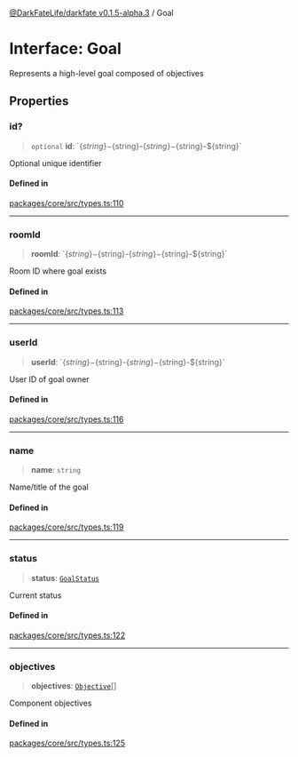 [@DarkFateLife/darkfate v0.1.5-alpha.3](../index.md) / Goal

# Interface: Goal

Represents a high-level goal composed of objectives

## Properties

### id?

> `optional` **id**: \`$\{string\}-$\{string\}-$\{string\}-$\{string\}-$\{string\}\`

Optional unique identifier

#### Defined in

[packages/core/src/types.ts:110](https://github.com/monilpat/darkfate/blob/main/packages/core/src/types.ts#L110)

***

### roomId

> **roomId**: \`$\{string\}-$\{string\}-$\{string\}-$\{string\}-$\{string\}\`

Room ID where goal exists

#### Defined in

[packages/core/src/types.ts:113](https://github.com/monilpat/darkfate/blob/main/packages/core/src/types.ts#L113)

***

### userId

> **userId**: \`$\{string\}-$\{string\}-$\{string\}-$\{string\}-$\{string\}\`

User ID of goal owner

#### Defined in

[packages/core/src/types.ts:116](https://github.com/monilpat/darkfate/blob/main/packages/core/src/types.ts#L116)

***

### name

> **name**: `string`

Name/title of the goal

#### Defined in

[packages/core/src/types.ts:119](https://github.com/monilpat/darkfate/blob/main/packages/core/src/types.ts#L119)

***

### status

> **status**: [`GoalStatus`](../enumerations/GoalStatus.md)

Current status

#### Defined in

[packages/core/src/types.ts:122](https://github.com/monilpat/darkfate/blob/main/packages/core/src/types.ts#L122)

***

### objectives

> **objectives**: [`Objective`](Objective.md)[]

Component objectives

#### Defined in

[packages/core/src/types.ts:125](https://github.com/monilpat/darkfate/blob/main/packages/core/src/types.ts#L125)
